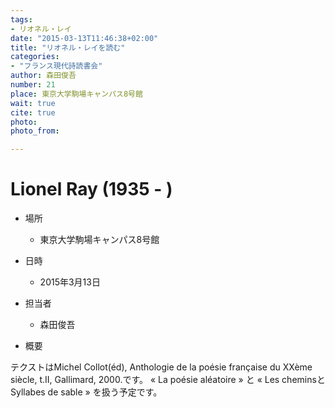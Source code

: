 ```yaml
---
tags:
- リオネル・レイ
date: "2015-03-13T11:46:38+02:00"
title: "リオネル・レイを読む"
categories:
- "フランス現代詩読書会"
author: 森田俊吾
number: 21
place: 東京大学駒場キャンパス8号館
wait: true
cite: true
photo:
photo_from:

---
```


# Lionel Ray (1935 - )


<!--more-->

* 場所

	- 東京大学駒場キャンパス8号館

* 日時

	- 2015年3月13日

* 担当者

	- 森田俊吾

* 概要

テクストはMichel Collot(éd), Anthologie de la poésie française du XXème siècle, t.II, Gallimard, 2000.です。 « La poésie aléatoire » と « Les cheminsとSyllabes de sable » を扱う予定です。
